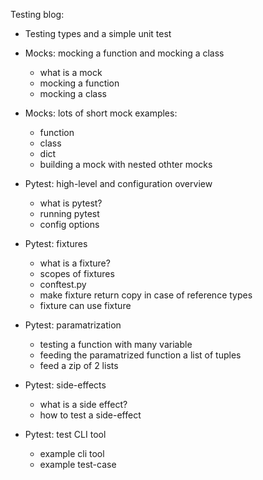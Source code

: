 Testing blog:

- Testing types and a simple unit test

- Mocks: mocking a function and mocking a class
  - what is a mock
  - mocking a function
  - mocking a class

- Mocks: lots of short mock examples:
  - function
  - class
  - dict
  - building a mock with nested othter mocks

- Pytest: high-level and configuration overview
  - what is pytest?
  - running pytest
  - config options


- Pytest: fixtures
  - what is a fixture?
  - scopes of fixtures
  - conftest.py
  - make fixture return copy in case of reference types
  - fixture can use fixture

- Pytest: paramatrization
  - testing a function with many variable
  - feeding the paramatrized function a list of tuples
  - feed a zip of 2 lists

- Pytest: side-effects
  - what is a side effect?
  - how to test a side-effect

- Pytest: test CLI tool
  - example cli tool
  - example test-case
